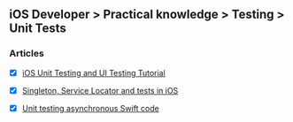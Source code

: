 ## iOS Developer > Practical knowledge > Testing > Unit Tests

### Articles
- [X] [iOS Unit Testing and UI Testing Tutorial](https://www.raywenderlich.com/150073/ios-unit-testing-and-ui-testing-tutorial)
- [X] [Singleton, Service Locator and tests in iOS](https://badootech.badoo.com/singleton-service-locator-and-tests-in-ios-d69484e88944)
- [X] [Unit testing asynchronous Swift code](https://www.swiftbysundell.com/posts/unit-testing-asynchronous-swift-code)



